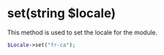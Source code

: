 # set(string $locale)
This method is used to set the locale for the module.

```php
$Locale->set("fr-ca");
```
